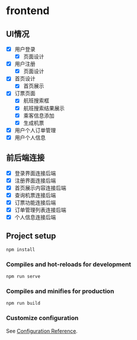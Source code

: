 # frontend

## UI情况

- [x] 用户登录
  - [x] 页面设计
- [x] 用户注册
  - [x] 页面设计
- [x] 首页设计
  - [x] 首页展示
- [x] 订票页面
  - [x] 航班搜索框
  - [x] 航班搜索结果展示
  - [x] 乘客信息添加
  - [x] 生成机票
- [x] 用户个人订单管理
- [x] 用户个人信息

## 前后端连接

- [x]  登录界面连接后端
- [x]  注册界面连接后端
- [x]  首页展示内容连接后端
- [x]  查询机票连接后端
- [x]  订票功能连接后端
- [x]  订单管理列表连接后端
- [x]  个人信息连接后端

## Project setup
```
npm install
```

### Compiles and hot-reloads for development
```
npm run serve
```

### Compiles and minifies for production
```
npm run build
```

### Customize configuration
See [Configuration Reference](https://cli.vuejs.org/config/).
